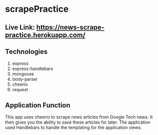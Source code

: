 # scrapePractice

## Live Link: https://news-scrape-practice.herokuapp.com/

## Technologies

1. express
2. express-handlebars
3. mongoose
4. body-parser
5. cheerio
6. request

## Application Function

This app uses cheerio to scrape news articles from Google Tech news. It then gives you the ability to save these articles for later. The application used Handlebars to handle the templating for the application views. 

